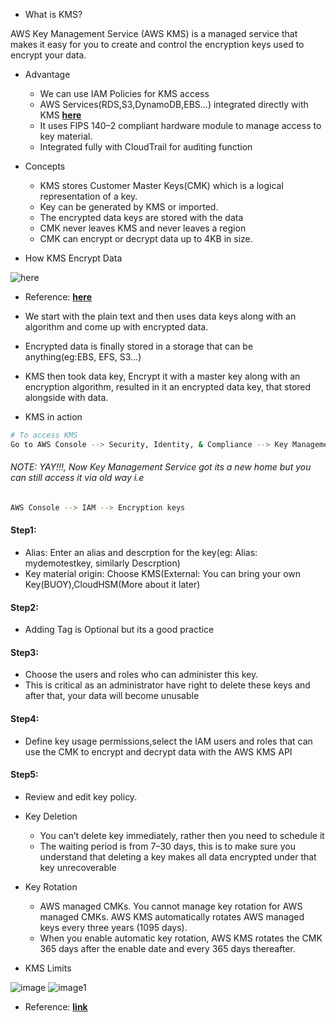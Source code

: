 * What is KMS?

AWS Key Management Service (AWS KMS) is a managed service that makes it easy for you to create and control the encryption keys used to encrypt your data.

* Advantage

    * We can use IAM Policies for KMS access
    * AWS Services(RDS,S3,DynamoDB,EBS…) integrated directly with KMS [**here**](https://docs.aws.amazon.com/kms/latest/developerguide/service-integration.html)
    * It uses FIPS 140–2 compliant hardware module to manage access to key material.
    * Integrated fully with CloudTrail for auditing function

* Concepts

    * KMS stores Customer Master Keys(CMK) which is a logical representation of a key.
    * Key can be generated by KMS or imported.
    * The encrypted data keys are stored with the data
    * CMK never leaves KMS and never leaves a region
    * CMK can encrypt or decrypt data up to 4KB in size.

* How KMS Encrypt Data

![here](https://miro.medium.com/max/700/1*a0bA32jO9PXvwgw76Xmu3w.png)

* Reference: [**here**](https://docs.aws.amazon.com/kms/latest/developerguide/concepts.html#enveloping)

* We start with the plain text and then uses data keys along with an algorithm and come up with encrypted data.
* Encrypted data is finally stored in a storage that can be anything(eg:EBS, EFS, S3…)
* KMS then took data key, Encrypt it with a master key along with an encryption algorithm, resulted in it an encrypted data key, that stored alongside with data.

* KMS in action

```sh
# To access KMS
Go to AWS Console --> Security, Identity, & Compliance --> Key Management Service --> Create a key
```

###### NOTE: YAY!!!, Now Key Management Service got its a new home but you can still access it via old way i.e

```sh
AWS Console --> IAM --> Encryption keys
```

#### Step1:

* Alias: Enter an alias and descrption for the key(eg: Alias: mydemotestkey, similarly Descrption)
* Key material origin: Choose KMS(External: You can bring your own Key(BUOY),CloudHSM(More about it later)


#### Step2:

* Adding Tag is Optional but its a good practice


#### Step3:

* Choose the users and roles who can administer this key.
* This is critical as an administrator have right to delete these keys and after that, your data will become unusable

#### Step4:

* Define key usage permissions,select the IAM users and roles that can use the CMK to encrypt and decrypt data with the AWS KMS API

#### Step5:

* Review and edit key policy.

* Key Deletion

    * You can’t delete key immediately, rather then you need to schedule it
    * The waiting period is from 7–30 days, this is to make sure you understand that deleting a key makes all data encrypted under that key unrecoverable

* Key Rotation

    * AWS managed CMKs. You cannot manage key rotation for AWS managed CMKs. AWS KMS automatically rotates AWS managed keys every three years (1095 days).
    * When you enable automatic key rotation, AWS KMS rotates the CMK 365 days after the enable date and every 365 days thereafter.

* KMS Limits

![image](https://miro.medium.com/max/700/1*_hAWJb6XPi5L5UHk6ZhDbQ.png)
![image1](https://miro.medium.com/max/700/1*hD2F54tTNUjFZi7t3z5t0Q.png)

* Reference: [**link**](https://docs.aws.amazon.com/kms/latest/developerguide/limits.html#requests-per-second-table)

